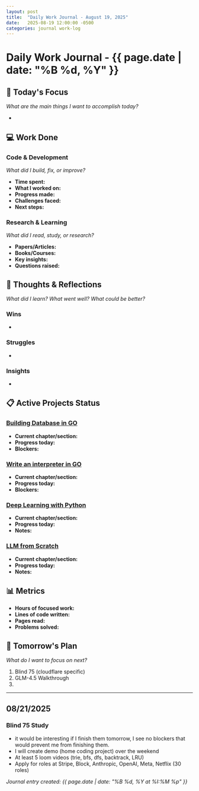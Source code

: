 ```yaml
---
layout: post
title:  "Daily Work Journal - August 19, 2025"
date:   2025-08-19 12:00:00 -0500
categories: journal work-log
---
```


# Daily Work Journal - {{ page.date | date: "%B %d, %Y" }}

## 🎯 Today's Focus
*What are the main things I want to accomplish today?*

- 

## 💻 Work Done

### Code & Development
*What did I build, fix, or improve?*

- **Time spent:** 
- **What I worked on:** 
- **Progress made:** 
- **Challenges faced:** 
- **Next steps:** 

### Research & Learning
*What did I read, study, or research?*

- **Papers/Articles:** 
- **Books/Courses:** 
- **Key insights:** 
- **Questions raised:** 

## 🧠 Thoughts & Reflections
*What did I learn? What went well? What could be better?*

### Wins
- 

### Struggles
- 

### Insights
- 

## 📋 Active Projects Status

### [Building Database in GO](https://build-your-own.org/database/)
- **Current chapter/section:** 
- **Progress today:** 
- **Blockers:** 

### [Write an interpreter in GO](https://interpreterbook.com/)
- **Current chapter/section:** 
- **Progress today:** 
- **Blockers:** 

### [Deep Learning with Python](https://www.manning.com/books/deep-learning-with-python-third-edition)
- **Current chapter/section:** 
- **Progress today:** 
- **Notes:** 

### [LLM from Scratch](https://www.manning.com/books/build-a-large-language-model-from-scratch)
- **Current chapter/section:** 
- **Progress today:** 
- **Notes:** 

## 📊 Metrics
- **Hours of focused work:** 
- **Lines of code written:** 
- **Pages read:** 
- **Problems solved:** 

## 🔄 Tomorrow's Plan
*What do I want to focus on next?*

1. Blind 75 (cloudflare specific)
2. GLM-4.5 Walkthrough
3. 

---

## 08/21/2025

### Blind 75 Study
- it would be interesting if I finish them tomorrow, I see no blockers that would prevent me from finishing them.
- I will create demo (home coding project) over the weekend
- At least 5 loom videos (trie, bfs, dfs, backtrack, LRU)
- Apply for roles at Stripe, Block, Anthropic, OpenAI, Meta, Netflix (30 roles)









*Journal entry created: {{ page.date | date: "%B %d, %Y at %I:%M %p" }}*
